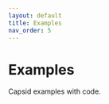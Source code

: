```yaml
---
layout: default
title: Examples
nav_order: 5
---
```


# Examples

Capsid examples with code.